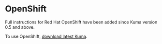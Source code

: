 # OpenShift

Full instructions for Red Hat OpenShift have been added since Kuma version 0.5 and above.

To use OpenShift, [download latest Kuma](/docs/latest/installation/openshift/).
